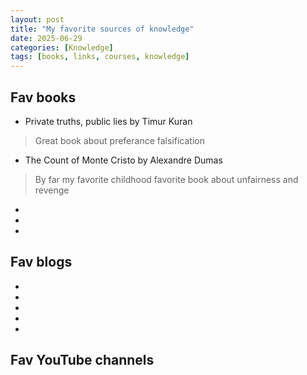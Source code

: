 ```yaml
---
layout: post
title: "My favorite sources of knowledge"
date: 2025-06-29
categories: [Knowledge]
tags: [books, links, courses, knowledge]
---
```


## Fav books
- Private truths, public lies by Timur Kuran
> Great book about preferance falsification 
- The Count of Monte Cristo by Alexandre Dumas
> By far my favorite childhood favorite book about unfairness and revenge 
- 
- 
- 

## Fav blogs 
- 
- 
- 
- 
- 

## Fav YouTube channels 